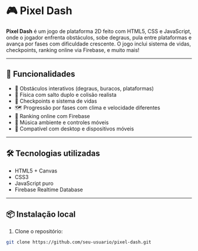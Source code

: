 # 🎮 Pixel Dash

**Pixel Dash** é um jogo de plataforma 2D feito com HTML5, CSS e JavaScript, onde o jogador enfrenta obstáculos, sobe degraus, pula entre plataformas e avança por fases com dificuldade crescente. O jogo inclui sistema de vidas, checkpoints, ranking online via Firebase, e muito mais!

---

## 🚀 Funcionalidades

- 🧱 Obstáculos interativos (degraus, buracos, plataformas)
- 🦘 Física com salto duplo e colisão realista
- 🏁 Checkpoints e sistema de vidas
- 🗺️ Progressão por fases com clima e velocidade diferentes
- 🥇 Ranking online com Firebase
- 🎵 Música ambiente e controles móveis
- 📱 Compatível com desktop e dispositivos móveis

---

## 🛠️ Tecnologias utilizadas

- HTML5 + Canvas
- CSS3
- JavaScript puro
- Firebase Realtime Database

---

## 📦 Instalação local

1. Clone o repositório:

```bash
git clone https://github.com/seu-usuario/pixel-dash.git
